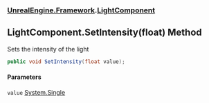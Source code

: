### [UnrealEngine.Framework](UnrealEngine_Framework.md 'UnrealEngine.Framework').[LightComponent](LightComponent.md 'UnrealEngine.Framework.LightComponent')
## LightComponent.SetIntensity(float) Method
Sets the intensity of the light  
```csharp
public void SetIntensity(float value);
```
#### Parameters
<a name='UnrealEngine_Framework_LightComponent_SetIntensity(float)_value'></a>
`value` [System.Single](https://docs.microsoft.com/en-us/dotnet/api/System.Single 'System.Single')  
  
